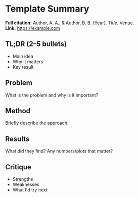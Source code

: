 # Template Summary

**Full citation:** Author, A. A., & Author, B. B. (Year). *Title*. Venue.  
**Link:** https://example.com

## TL;DR (2–5 bullets)
- Main idea
- Why it matters
- Key result

## Problem
What is the problem and why is it important?

## Method
Briefly describe the approach.

## Results
What did they find? Any numbers/plots that matter?

## Critique
- Strengths
- Weaknesses
- What I'd try next